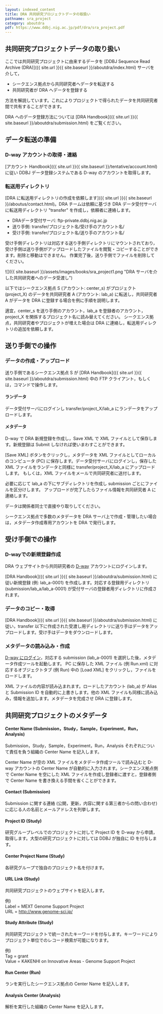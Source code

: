 ```yaml
---
layout: indexed_content
title: DRA 共同研究プロジェクトデータの取扱い
pathname: sra_project
category: aboutdra
pdf: https://www.ddbj.nig.ac.jp/pdf/dra/sra_project.pdf
---
```


## 共同研究プロジェクトデータの取り扱い

ここでは共同研究プロジェクトに由来するデータを [DDBJ Sequence Read Archive (DRA)]({{ site.url }}{{ site.baseurl }}/aboutdra/index.html) サーバを介して，

  - シークエンス拠点から共同研究者へデータを転送する
  - 共同研究者が DRA へデータを登録する

方法を解説しています。これによりプロジェクトで得られたデータを共同研究者間で共有することができます。

DRA へのデータ登録方法については [DRA Handbook]({{ site.url }}{{ site.baseurl }}/aboutdra/submission.html) をご覧ください。

## データ転送の準備

### D-way アカウントの取得・連絡

[アカウント Handbook]({{ site.url }}{{ site.baseurl }}/tentative/account.html) に従い DDBJ データ登録システムである D-way のアカウントを取得します。

### 転送用ディレクトリ

[DRA に転送用ディレクトリの作成を依頼します]({{ site.url }}{{ site.baseurl }}/aboutus/contact.html)。DRA チームは依頼に基づき DRA データ受付サーバに転送用ディレクトリ "transfer" を作成し，依頼者に連絡します。

  - DRAデータ受付サーバ: ftp-private.ddbj.nig.ac.jp
  - 送り手側: transfer/プロジェクト名/受け手のアカウント名/
  - 受け手側: transfer/プロジェクト名/送り手のアカウント名/

受け手側ディレクトリは対応する送り手側ディレクトリにマウントされており，受け手側は送り手側がアップロードしたファイルを閲覧・コピーすることができます。削除と移動はできません。 作業完了後，送り手側でファイルを削除してください。

![]({{ site.baseurl }}/assets/images/books/sra_project1.png "DRA サーバを介した共同研究者へのデータ受渡し")

以下ではシークエンス拠点 S (アカウント: center_s) がプロジェクト (project_X) のデータを共同研究者 A (アカウント: lab_a) に転送し，共同研究者 A がデータを DRA に登録する場合を例に手順を説明します。

適宜，center_s を送り手側のアカウント，lab_a を登録者のアカウント，project_X
を関係するプロジェクト名に読み替えてください。 シークエンス拠点，共同研究者やプロジェクトが増えた場合は DRA に連絡し，転送用ディレクトリの追加を依頼します。

## 送り手側での操作

### データの作成・アップロード

送り手側であるシークエンス拠点 S が [DRA Handbook]({{ site.url }}{{ site.baseurl }}/aboutdra/submission.html) 中の FTP クライアント，もしくは，コマンドで操作します。

#### ランデータ

データ受付サーバにログインし transfer/project_X/lab_a にランデータをアップロードします。

#### メタデータ

D-way で DRA 新規登録を作成し，Save XML で XML ファイルとして保存します。新規登録は Submit しなければ使いまわすことができます。

[Save XML] ボタンをクリックし，メタデータを XML ファイルとしてローカルのコンピュータ (PC) に保存します。データ受付サーバにログインし，保存した XML ファイルをランデータと同様に transfer/project_X/lab_a にアップロードします。 もしくは，XML ファイルをメールで共同研究者に送付します。

必要に応じて lab_a の下にサブディレクトリを作成し submission ごとにファイルを区分けします。 アップロードが完了したらファイル情報を共同研究者 A に連絡します。

<span class="red">データは関係者同士で直接やり取りしてください。</span>

シークエンス拠点で多数のメタデータを DRA サーバ上で作成・管理したい場合は，メタデータ作成専用アカウントを DRA で発行します。

## 受け手側での操作

### D-wayでの新規登録作成

DRA ウェブサイトから共同研究者の [D-way](https://ddbj.nig.ac.jp/D-way/) アカウントにログインします。

[DRA Handbook]({{ site.url }}{{ site.baseurl }}/aboutdra/submission.html) に従い新規登録 (例: lab_a-0001)
を作成します。対応する登録用ディレクトリ
(submission/lab_a/lab_a-0001) が受付サーバの登録者用ディレクトリに作成されます。

### データのコピー・取得

[DRA Handbook]({{ site.url }}{{ site.baseurl }}/aboutdra/submission.html) に従い，transfer 以下に作成された受渡し用ディレクトリに送り手はデータをアップロードします。受け手はデータをダウンロードします。

### メタデータの読み込み・作成

[D-way にログイン](https://ddbj.nig.ac.jp/D-way/)，対応する submission
(lab_a-0001) を選択した後，メタデータ作成ツールを起動します。 PC に保存した XML ファイル (例 Run.xml) に対応するオブジェクトタブ (例 Run) 中の [Load XML] をクリックし，ファイルをロードします。

XML ファイルの内容が読み込まれます。ロードしたアカウント (lab_a) が Alias と Submission ID
を自動的に上書きします。他の XML ファイルも同様に読み込み，情報を追加します。メタデータを完成させ
DRA に登録します。

## 共同研究プロジェクトのメタデータ

#### Center Name (Submission，Study，Sample，Experiment，Run，Analysis)

Submission，Study，Sample，Experiment，Run，Analysis それぞれについて責任を負う組織の Center Name を記入します。

Center Name が空の XML ファイルをメタデータ作成ツールで読み込むと D-way アカウントの Center Name が自動的に入力されます。シークエンス拠点側で Center Name を空にした XML ファイルを作成し登録者に渡すと，登録者側で Center Name を書き換える手間を省くことができます。

#### Contact (Submission)

Submission に関する連絡 (公開，更新，内容に関する第三者からの問い合わせ) に応じる人の名前とメールアドレスを列挙します。

#### Project ID (Study)

研究グループレベルでのプロジェクトに対して Project ID を D-way から申請，取得します。大型の研究プロジェクトに対しては DDBJ が独自に ID を付与します。

#### Center Project Name (Study)

各研究グループで独自のプロジェクト名を付けます。

#### URL Link (Study)

共同研究プロジェクトのウェブサイトを記入します。

例)  
Label = MEXT Genome Support Project  
URL = http://www.genome-sci.jp/

#### Study Attribute (Study)

共同研究プロジェクトで統一されたキーワードを付与します。キーワードによりプロジェクト単位でのレコード検索が可能になります。

例)  
Tag = grant  
Value = KAKENHI on Innovative Areas - Genome Support Project

#### Run Center (Run)

ランを実行したシークエンス拠点の Center Name を記入します。

#### Analysis Center (Analysis)

解析を実行した組織の Center Name を記入します。

